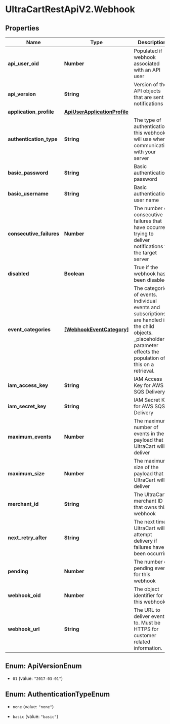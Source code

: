 # UltraCartRestApiV2.Webhook

## Properties
Name | Type | Description | Notes
------------ | ------------- | ------------- | -------------
**api_user_oid** | **Number** | Populated if webhook associated with an API user | [optional] 
**api_version** | **String** | Version of the API objects that are sent in notifications | [optional] 
**application_profile** | [**ApiUserApplicationProfile**](ApiUserApplicationProfile.md) |  | [optional] 
**authentication_type** | **String** | The type of authentication this webhook will use when communicating with your server | [optional] 
**basic_password** | **String** | Basic authentication password | [optional] 
**basic_username** | **String** | Basic authentication user name | [optional] 
**consecutive_failures** | **Number** | The number of consecutive failures that have occurred trying to deliver notifications to the target server | [optional] 
**disabled** | **Boolean** | True if the webhook has been disabled | [optional] 
**event_categories** | [**[WebhookEventCategory]**](WebhookEventCategory.md) | The categories of events.  Individual events and subscriptions are handled in the child objects.  _placeholders parameter effects the population of this on a retrieval. | [optional] 
**iam_access_key** | **String** | IAM Access Key for AWS SQS Delivery | [optional] 
**iam_secret_key** | **String** | IAM Secret Key for AWS SQS Delivery | [optional] 
**maximum_events** | **Number** | The maximum number of events in the payload that UltraCart will deliver | [optional] 
**maximum_size** | **Number** | The maximum size of the payload that UltraCart will deliver | [optional] 
**merchant_id** | **String** | The UltraCart merchant ID that owns this webhook | [optional] 
**next_retry_after** | **String** | The next time UltraCart will attempt delivery if failures have been occurring | [optional] 
**pending** | **Number** | The number of pending events for this webhook | [optional] 
**webhook_oid** | **Number** | The object identifier for this webhook | [optional] 
**webhook_url** | **String** | The URL to deliver events to.  Must be HTTPS for customer related information. | [optional] 


<a name="ApiVersionEnum"></a>
## Enum: ApiVersionEnum


* `01` (value: `"2017-03-01"`)




<a name="AuthenticationTypeEnum"></a>
## Enum: AuthenticationTypeEnum


* `none` (value: `"none"`)

* `basic` (value: `"basic"`)




